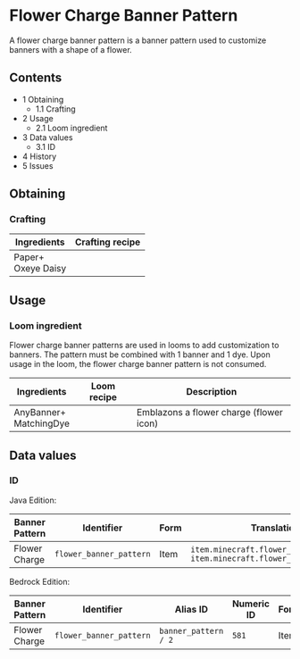 # Flower Charge Banner Pattern
A flower charge banner pattern is a banner pattern used to customize banners with a shape of a flower.

## Contents
- 1 Obtaining
	- 1.1 Crafting
- 2 Usage
	- 2.1 Loom ingredient
- 3 Data values
	- 3.1 ID
- 4 History
- 5 Issues

## Obtaining
### Crafting
| Ingredients            | Crafting recipe |
|------------------------|-----------------|
| Paper+<br/>Oxeye Daisy |                 |

## Usage
### Loom ingredient
Flower charge banner patterns are used in looms to add customization to banners. The pattern must be combined with 1 banner and 1 dye. Upon usage in the loom, the flower charge banner pattern is not consumed.

| Ingredients                | Loom recipe | Description                             |
|----------------------------|-------------|-----------------------------------------|
| AnyBanner+<br/>MatchingDye |             | Emblazons a flower charge (flower icon) |

## Data values
### ID
Java Edition:

| Banner Pattern | Identifier              | Form | Translation key                                                                        |
|----------------|-------------------------|------|----------------------------------------------------------------------------------------|
| Flower Charge  | `flower_banner_pattern` | Item | `item.minecraft.flower_banner_pattern`<br/>`item.minecraft.flower_banner_pattern.desc` |

Bedrock Edition:

| Banner Pattern | Identifier              | Alias ID             | Numeric ID | Form | Translation key                                             |
|----------------|-------------------------|----------------------|------------|------|-------------------------------------------------------------|
| Flower Charge  | `flower_banner_pattern` | `banner_pattern / 2` | `581`      | Item | `item.banner_pattern.name`<br/>`item.banner_pattern.flower` |

